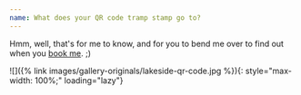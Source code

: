 ```yaml
---
name: What does your QR code tramp stamp go to?
---
```


Hmm, well, that's for me to know, and for you to bend me over to find out when you [book me](#contact). ;)

![]({% link images/gallery-originals/lakeside-qr-code.jpg %}){: style="max-width: 100%;" loading="lazy"}
